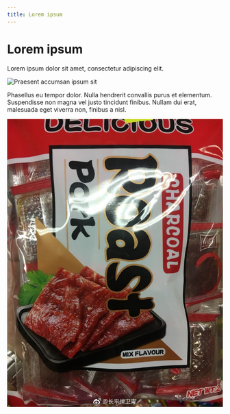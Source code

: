 ```yaml
---
title: Lorem ipsum
---
```


# Lorem ipsum

Lorem ipsum dolor sit amet, consectetur adipiscing elit.

![Praesent accumsan ipsum sit]($appres/images/building.jpg)

Phasellus eu tempor dolor. Nulla hendrerit convallis purus et elementum. Suspendisse non magna vel justo tincidunt finibus. Nullam dui erat, malesuada eget viverra non, finibus a nisl.

![006KzmHmly1fuof783q8bj30qp0zkq7c (1)](006KzmHmly1fuof783q8bj30qp0zkq7c%20(1).jpg)

